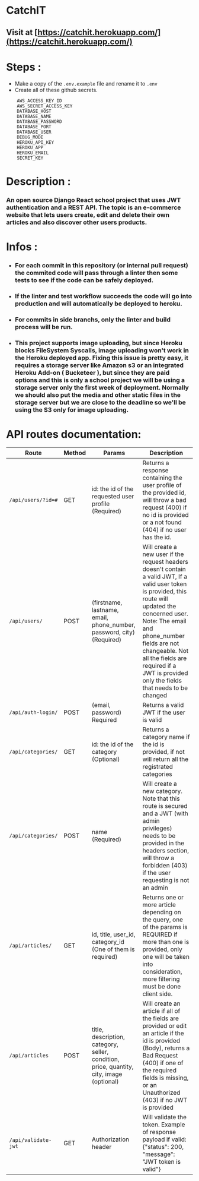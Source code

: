 # CatchIT
## Visit at [https://catchit.herokuapp.com/](https://catchit.herokuapp.com/)


# Steps :
- Make a copy of the ```.env.example```  file and rename it to ```.env```
- Create all of these github secrets.
```
    AWS_ACCESS_KEY_ID
    AWS_SECRET_ACCESS_KEY
    DATABASE_HOST
    DATABASE_NAME
    DATABASE_PASSWORD
    DATABASE_PORT
    DATABASE_USER
    DEBUG_MODE
    HEROKU_API_KEY
    HEROKU_APP
    HEROKU_EMAIL
    SECRET_KEY
```

# Description :
### An open source Django React school project that uses JWT authentication and a REST API. The topic is an e-commerce website that lets users create, edit and delete their own articles and also discover other users products.


# Infos :
- ### For each commit in this repository (or internal pull request) the commited code will pass through a linter then some tests to see if the code can be safely deployed.
- ### If the linter and test workflow succeeds the code will go into production and will automatically be deployed to heroku.
- ### For commits in side branchs, only the linter and build process will be run.
- ### This project supports image uploading, but since Heroku blocks FileSystem Syscalls, image uploading won't work in the Heroku deployed app. Fixing this issue is pretty easy, it requires a storage server like Amazon s3 or an integrated Heroku Add-on ( Bucketeer ), but since they are paid options and this is only a school project we will be using a storage server only the first week of deployment. Normally we should also put the media and other static files in the storage server but we are close to the deadline so we'll be using the S3 only for image uploading.

# API routes documentation:

| Route|Method|Params| Description|
|------|-------|------|------------|
|```/api/users/?id=#```| GET |id: the id of the requested user profile (Required)| Returns a response containing the user profile of the provided id, will throw a bad request (400) if no id is provided or a not found (404) if no user has the id.|
|```/api/users/```|POST|(firstname, lastname, email, phone_number, password, city) (Required)|Will create a new user if the request headers doesn't contain a valid JWT, If a valid user token is provided, this route will updated the concerned user. Note: The email and phone_number fields are not changeable. Not all the fields are required if a JWT is provided only the fields that needs to be changed|
|```/api/auth-login/```|POST|(email, password) Required|Returns a valid JWT if the user is valid|
|```/api/categories/```|GET|id: the id of the category (Optional)|Returns a category name if the id is provided, if not will return all the registrated categories|
|```/api/categories/```|POST|name (Required)|Will create a new category. Note that this route is secured and a JWT (with admin privileges) needs to be provided in the headers section, will throw a forbidden (403) if the user requesting is not an admin |
|```/api/articles/```|GET|id, title, user_id, category_id (One of them is required)|Returns one or more article depending on the query, one of the params is REQUIRED if more than one is provided, only one will be taken into consideration, more filtering must be done client side.|
|```/api/articles```|POST|title, description, category, seller, condition, price, quantity, city, image (optional)|Will create an article if all of the fields are provided or edit an article if the id is provided (Body), returns a Bad Request (400) if one of the required fields is missing, or an Unauthorized (403) if no JWT is provided|
|```/api/validate-jwt```|GET|Authorization header|Will validate the token. Example of response payload if valid: {"status": 200, "message": "JWT token is valid"}|